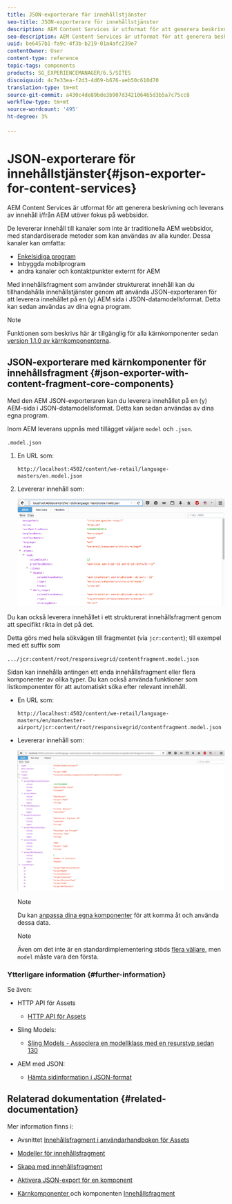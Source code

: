 ```yaml
---
title: JSON-exporterare för innehållstjänster
seo-title: JSON-exporterare för innehållstjänster
description: AEM Content Services är utformat för att generera beskrivning och leverans av innehåll i/från AEM utöver fokus på webbsidor. De levererar innehåll till kanaler som inte är traditionella AEM webbsidor, med standardiserade metoder som kan användas av alla kunder.
seo-description: AEM Content Services är utformat för att generera beskrivning och leverans av innehåll i/från AEM utöver fokus på webbsidor. De levererar innehåll till kanaler som inte är traditionella AEM webbsidor, med standardiserade metoder som kan användas av alla kunder.
uuid: be6457b1-fa9c-4f3b-b219-01a4afc239e7
contentOwner: User
content-type: reference
topic-tags: components
products: SG_EXPERIENCEMANAGER/6.5/SITES
discoiquuid: 4c7e33ea-f2d3-4d69-b676-aeb50c610d70
translation-type: tm+mt
source-git-commit: a430c4de89bde3b907d342106465d3b5a7c75cc8
workflow-type: tm+mt
source-wordcount: '495'
ht-degree: 3%

---
```



# JSON-exporterare för innehållstjänster{#json-exporter-for-content-services}

AEM Content Services är utformat för att generera beskrivning och leverans av innehåll i/från AEM utöver fokus på webbsidor.

De levererar innehåll till kanaler som inte är traditionella AEM webbsidor, med standardiserade metoder som kan användas av alla kunder. Dessa kanaler kan omfatta:

* [Enkelsidiga program](spa-walkthrough.md)
* Inbyggda mobilprogram
* andra kanaler och kontaktpunkter externt för AEM

Med innehållsfragment som använder strukturerat innehåll kan du tillhandahålla innehållstjänster genom att använda JSON-exporteraren för att leverera innehållet på en (y) AEM sida i JSON-datamodellsformat. Detta kan sedan användas av dina egna program.

>[!NOTE]
>
>Funktionen som beskrivs här är tillgänglig för alla kärnkomponenter sedan [version 1.1.0 av kärnkomponenterna](https://docs.adobe.com/content/docs/en/core-components/v1.html).

## JSON-exporterare med kärnkomponenter för innehållsfragment {#json-exporter-with-content-fragment-core-components}

Med den AEM JSON-exporteraren kan du leverera innehållet på en (y) AEM-sida i JSON-datamodellsformat. Detta kan sedan användas av dina egna program.

Inom AEM leverans uppnås med tillägget väljare `model` och `.json`.

`.model.json`

1. En URL som:

   ```shell
   http://localhost:4502/content/we-retail/language-masters/en.model.json
   ```

1. Levererar innehåll som:

   ![chlimage_1-192](assets/chlimage_1-192.png)

Du kan också leverera innehållet i ett strukturerat innehållsfragment genom att specifikt rikta in det på det.

Detta görs med hela sökvägen till fragmentet (via `jcr:content`); till exempel med ett suffix som

`.../jcr:content/root/responsivegrid/contentfragment.model.json`

Sidan kan innehålla antingen ett enda innehållsfragment eller flera komponenter av olika typer. Du kan också använda funktioner som listkomponenter för att automatiskt söka efter relevant innehåll.

* En URL som:

   ```shell
   http://localhost:4502/content/we-retail/language-masters/en/manchester-airport/jcr:content/root/responsivegrid/contentfragment.model.json
   ```

* Levererar innehåll som:

   ![chlimage_1-193](assets/chlimage_1-193.png)

   >[!NOTE]
   >
   >Du kan [anpassa dina egna komponenter](/help/sites-developing/json-exporter-components.md) för att komma åt och använda dessa data.

   >[!NOTE]
   >
   >Även om det inte är en standardimplementering stöds [flera väljare,](json-exporter-components.md#multiple-selectors) men `model` måste vara den första.

### Ytterligare information {#further-information}

Se även:

* HTTP API för Assets

   * [HTTP API för Assets](/help/assets/mac-api-assets.md)

* Sling Models:

   * [Sling Models - Associera en modellklass med en resurstyp sedan 130](https://sling.apache.org/documentation/bundles/models.html#associating-a-model-class-with-a-resource-type-since-130)

* AEM med JSON:

   * [Hämta sidinformation i JSON-format](/help/sites-developing/pageinfo.md)

## Relaterad dokumentation {#related-documentation}

Mer information finns i:

* Avsnittet [Innehållsfragment i användarhandboken för Assets](https://helpx.adobe.com/experience-manager/6-4/assets/user-guide.html?topic=/experience-manager/6-4/assets/morehelp/content-fragments.ug.js)

* [Modeller för innehållsfragment](/help/assets/content-fragments/content-fragments-models.md)
* [Skapa med innehållsfragment](/help/sites-authoring/content-fragments.md)
* [Aktivera JSON-export för en komponent](/help/sites-developing/json-exporter-components.md)

* [Kärnkomponenter ](https://docs.adobe.com/content/help/en/experience-manager-core-components/using/introduction.html) och komponenten  [Innehållsfragment](https://helpx.adobe.com/experience-manager/core-components/using/content-fragment-component.html)

